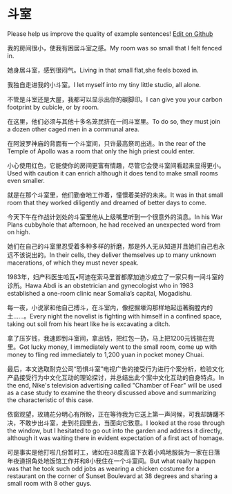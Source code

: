 # 斗室

Please help us improve the quality of example sentences! [Edit on Github](https://github.com/jiyushe/jiyu-example-sentence-source/blob/main/chinese/doushi_1.md)

<p><span class="chinese">我的房间很小，使我有困居斗室之感。</span><span class="english">My room was so small that I felt fenced in.</span></p>

<p><span class="chinese">她身居斗室，感到很闷气。</span><span class="english">Living in that small flat,she feels boxed in.</span></p>

<p><span class="chinese">我独自走进我的小斗室。</span><span class="english">I let myself into my tiny little studio, all alone.</span></p>

<p><span class="chinese">不管是斗室还是大屋，我都可以显示出你的碳脚印。</span><span class="english">I can give you your carbon footprint by cubicle, or by room.</span></p>

<p><span class="chinese">在这里，他们必须与其他十多名笼民挤在一间斗室里。</span><span class="english">To do so, they must join a dozen other caged men in a communal area.</span></p>

<p><span class="chinese">在阿波罗神庙的背面有一个斗室间，只许最高祭司出进。</span><span class="english">In the rear of the Temple of Apollo was a room that only the high priest could enter.</span></p>

<p><span class="chinese">小心使用红色，它能使你的房间更富有情趣，尽管它会使斗室间看起来显得更小。</span><span class="english">Used with caution it can enrich although it does tend to make small rooms even smaller.</span></p>

<p><span class="chinese">就是在那个斗室里，他们勤奋地工作着，憧憬着美好的未来。</span><span class="english">It was in that small room that they worked diligently and dreamed of better days to come.</span></p>

<p><span class="chinese">今天下午在作战计划处的斗室里他从上级嘴里听到一个很意外的消息。</span><span class="english">In his War Plans cubbyhole that afternoon, he had received an unexpected word from on high.</span></p>

<p><span class="chinese">她们在自己的斗室里忍受着多种多样的折磨，那是外人无从知道并且她们自己也永远不该说出的。</span><span class="english">In their cells, they deliver themselves up to many unknown macerations, of which they must never speak.</span></p>

<p><span class="chinese">1983年，妇产科医生哈瓦•阿迪在索马里首都摩加迪沙成立了一家只有一间斗室的诊所。</span><span class="english">Hawa Abdi is an obstetrician and gynecologist who in 1983 established a one-room clinic near Somalia’s capital, Mogadishu.</span></p>

<p><span class="chinese">每一夜，小说家和他自己搏斗，在斗室内，像挖掘壕沟那样地起运著胸膛内的土……。</span><span class="english">Every night the novelist is fighting with himself in a confined space, taking out soil from his heart like he is excavating a ditch.</span></p>

<p><span class="chinese">拿了压岁钱，我速即到斗室间，拿出钱，把红包一扔，马上把1200元钱揣在兜里。</span><span class="english">Got lucky money, I immediately went to the small room, come up with money to fling red immediately to 1,200 yuan in pocket money Chuai.</span></p>

<p><span class="chinese">最后，本文选取耐克公司“恐惧斗室”电视广告的接受行为进行个案分析，检验文化产品接受行为中文化互动的理论探讨，并总结出此个案中文化互动的自身特点。</span><span class="english">In the end, Nike's television advertising called "Chamber of Fear" will be used as a case study to examine the theory discussed above and summarizing the characteristic of this case.</span></p>

<p><span class="chinese">依窗观望，玫瑰花分明心有所盼，正在等待我为它送上第一声问候，可我却踌躇不决，不敢步出斗室，走到花园里去，当面向它致意。</span><span class="english">I looked at the rose through the window, but I hesitated to go out into the garden and address it directly, although it was waiting there in evident expectation of a first act of homage.</span></p>

<p><span class="chinese">可是事实是他打啦几份暂时工，诸如在38度高温下衣着小鸡地服装为一家在日落年夜道拐角处地饭馆工作并和8小我住在一个斗室间。</span><span class="english">But what really happen was that he took such odd jobs as wearing a chicken costume for a restaurant on the corner of Sunset Boulevard at 38 degrees and sharing a small room with 8 other guys.</span></p>

